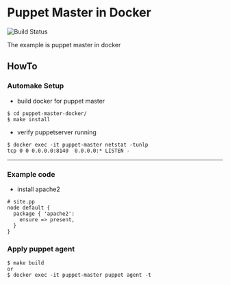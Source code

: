 # Puppet Master in Docker

![Build Status](https://travis-ci.org/shazi7804/puppet-master-docker.svg?branch=master)

The example is puppet master in docker 

## HowTo

### Automake Setup

- build docker for puppet master

```
$ cd puppet-master-docker/
$ make install
```

- verify puppetserver running

```
$ docker exec -it puppet-master netstat -tunlp
tcp 0 0 0.0.0.0:8140  0.0.0.0:* LISTEN -
```

---

### Example code

- install apache2

```
# site.pp
node default {
  package { 'apache2':
    ensure => present,
  }
}
```

### Apply puppet agent

```
$ make build
or
$ docker exec -it puppet-master puppet agent -t
```

